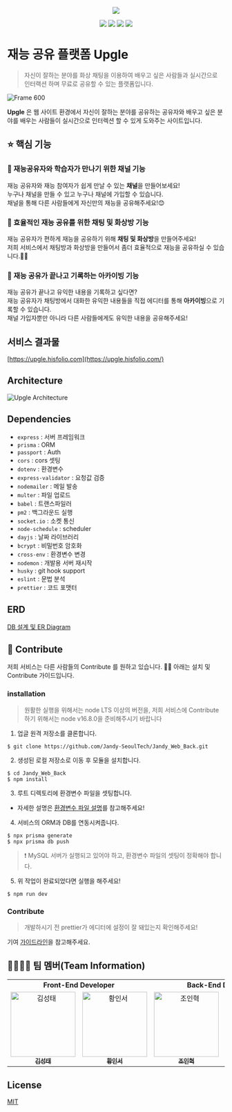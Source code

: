 <p align="center">
<img src="https://user-images.githubusercontent.com/28949213/138109377-4a86da46-6e83-466b-a60c-d2dd4a24b440.png"/>
</p>
<p align="center">   
   <img src='https://img.shields.io/github/package-json/v/Jandy-SeoulTech/Jandy_Web_Back'>
     <a href="https://github.com/Jandy-SeoulTech/Jandy_Web_Back/issues"><img src='https://img.shields.io/github/issues/Jandy-SeoulTech/Jandy_Web_Back'></a>
      <a href="https://github.com/Jandy-SeoulTech/Jandy_Web_Back/graphs/contributors"><img src='https://img.shields.io/github/contributors/Jandy-SeoulTech/Jandy_Web_Back'></a>
      <a href='https://github.com/Jandy-SeoulTech/Jandy_Web_Back/blob/main/LICENSE'><img src='https://img.shields.io/github/license/Jandy-SeoulTech/Jandy_Web_Back'></a>
</p>

# 재능 공유 플랫폼 Upgle

> 자신이 잘하는 분야를 화상 채팅을 이용하여 배우고 싶은 사람들과 실시간으로 인터랙션 하며 무료로 공유할 수 있는 플랫폼입니다. 

 
![Frame 600](https://user-images.githubusercontent.com/28949213/138156338-01c46b24-9d25-4ede-a428-76d7d06893a0.png)

**Upgle** 은 웹 사이트 환경에서 자신이 잘하는 분야를 공유하는 공유자와 배우고 싶은 분야를 배우는 사람들이 실시간으로 인터렉션 할 수 있게 도와주는 사이트입니다.
   


## ⭐️ 핵심 기능

### 🌈 재능공유자와 학습자가 만나기 위한 채널 기능
재능 공유자와 재능 참여자가 쉽게 만날 수 있는 **채널**을 만들어보세요!    
누구나 채널을 만들 수 있고 누구나 채널에 가입할 수 있습니다.    
채널을 통해 다른 사람들에게 자신만의 재능을 공유해주세요!😊

### 👥  효율적인 재능 공유를 위한 채팅 및 화상방 기능
재능 공유자가 편하게 재능을 공유하기 위해 **채팅 및 화상방**을 만들어주세요!    
저희 서비스에서 채팅방과 화상방을 만들어서 좀더 효율적으로 재능을 공유하실 수 있습니다.👋🏻

### 📝 재능 공유가 끝나고 기록하는 아카이빙 기능
재능 공유가 끝나고 유익한 내용을 기록하고 싶다면?    
재능 공유자가 채팅방에서 대화한 유익한 내용들을 직접 에디터를 통해 **아카이빙**으로 기록할 수 있습니다.    
채널 가입자뿐만 아니라 다른 사람들에게도 유익한 내용을 공유해주세요!

## 서비스 결과물

[https://upgle.hisfolio.com](https://upgle.hisfolio.com/)

## Architecture
![Upgle Architecture](https://user-images.githubusercontent.com/28949213/138162544-26f92166-1b5f-4240-b7f0-67c11e87e059.png)

## Dependencies
- `express` : 서버 프레임워크
- `prisma` : ORM
- `passport` : Auth 
- `cors` : cors 셋팅
- `dotenv` : 환경변수
- `express-validator` : 요청값 검증
- `nodemailer` : 메일 발송
- `multer` : 파일 업로드
- `babel` : 트랜스파일러
- `pm2` : 백그라운드 실행
- `socket.io` : 소켓 통신
- `node-schedule` : scheduler
- `dayjs` : 날짜 라이브러리
- `bcrypt` : 비밀번호 암호화
- `cross-env` : 환경변수 변경
- `nodemon` : 개발용 서버 재시작
- `husky` : git hook support
- `eslint` : 문법 분석
- `prettier` : 코드 포맷터

## ERD
[DB 설계 및 ER Diagram](https://github.com/Jandy-SeoulTech/Jandy_Web_Back/wiki/DB-%EC%84%A4%EA%B3%84)

## 🌟 Contribute
저희 서비스는 다른 사람들의 Contribute 를 원하고 있습니다. 👋🏻 아래는 설치 및 Contribute 가이드입니다.

### installation
> 원활한 실행을 위해서는 node LTS 이상의 버전을, 저희 서비스에 Contribute 하기 위해서는 node v16.8.0을 준비해주시기 바랍니다

1. 업글 원격 저장소를 클론합니다.
```
$ git clone https://github.com/Jandy-SeoulTech/Jandy_Web_Back.git
```
2. 생성된 로컬 저장소로 이동 후 모듈을 설치합니다.
```
$ cd Jandy_Web_Back
$ npm install
```
3. 루트 디렉토리에 환경변수 파일을 셋팅합니다.    
- 자세한 설명은 [환경변수 파일 설명](https://github.com/Jandy-SeoulTech/Jandy_Web_Back/wiki/%ED%99%98%EA%B2%BD%EB%B3%80%EC%88%98%ED%8C%8C%EC%9D%BC-%EC%84%A4%EB%AA%85)를 참고해주세요! 
4. 서비스의 ORM과 DB를 연동시켜줍니다.
```
$ npx prisma generate
$ npx prisma db push
```
> ❗️ MySQL 서버가 실행되고 있어야 하고, 환경변수 파일의 셋팅이 정확해야 합니다.
5. 위 작업이 완료되었다면 실행을 해주세요!
```
$ npm run dev
```

### Contribute
> 개발하시기 전 prettier가 에디터에 설정이 잘 돼있는지 확인해주세요!

기여 [가이드라인](https://github.com/Jandy-SeoulTech/Jandy_Web_Back/blob/dev/CONTRIBUTING.md)을 참고해주세요. 


## 👨‍👩‍👧‍👦 팀 멤버(Team Information)
<table>
   <tr>
      <td colspan="2" align="center"><strong>Front-End Developer</strong></td>
      <td colspan="2" align="center"><strong>Back-End Developer</strong></td>
      <td colspan="1" align="center"><strong>Product Manager</strong></td>
      <td colspan="1" align="center"><strong>Product Designer</strong></td>
   </tr>
  <tr>
    <td align="center">
    <a href="https://github.com/md2eoseo"><img src="https://avatars.githubusercontent.com/u/8054085?v=4" width="150px;" alt="김성태"/><br /><sub><b>김성태</b></sub></a><br />
    </td>
     <td align="center">
        <a href="https://github.com/sjsjsj1246"><img src="https://avatars.githubusercontent.com/u/24623403?v=4" width="150px" alt="황인서"/><br /><sub><b>황인서</b></sub></a>
     </td>
     <td align="center">
        <a href="https://github.com/InHyeok-J"><img src="https://avatars.githubusercontent.com/u/28949213?v=4" width="150px" alt="조인혁"/><br /><sub><b>조인혁</b></sub></a>
     </td>
     <td align="center">
        <a href="https://github.com/iqeq1945"><img src="https://avatars.githubusercontent.com/u/50164778?v=4" width="150px" alt="홍성웅"/><br /><sub><b>홍성웅</b></sub></a>
     </td>
     <td align="center">
        <a href="https://github.com/KeisLuv5991"><img src="https://avatars.githubusercontent.com/u/38745815?v=4" width="150px" alt="최민준"/><br /><sub><b>최민준</b></sub></a>
     </td>
     <td align="center">
        <a href="https://github.com/ssusukang"><img src="https://avatars.githubusercontent.com/u/80057422?v=4" width="150px" alt="김연수"/><br /><sub><b>김연수</b></sub></a>
     </td>
  <tr>
    

</table>

## License
[MIT](https://github.com/Jandy-SeoulTech/Jandy_Web_Back/blob/dev/LICENSE)

